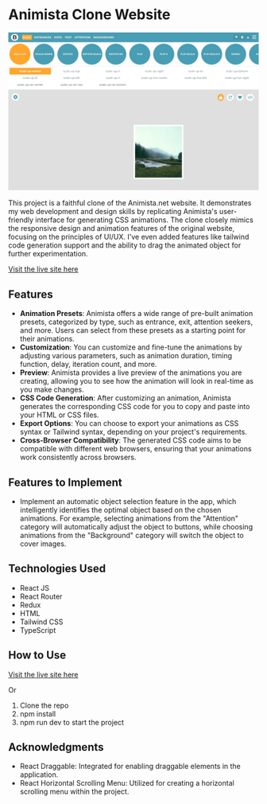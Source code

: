 # Animista Clone Website

![Project Image](https://raw.githubusercontent.com/vergarapog/animista-clone-ts/main/public/git-pic/animista-clone-sc.jpg)

This project is a faithful clone of the Animista.net website. It demonstrates my web development and design skills by replicating Animista's user-friendly interface for generating CSS animations. The clone closely mimics the responsive design and animation features of the original website, focusing on the principles of UI/UX. I've even added  features like tailwind code generation support and the ability to drag the animated object for further experimentation.

[Visit the live site here](https://animista-clone.vercel.app/)

## Features

- **Animation Presets**: Animista offers a wide range of pre-built animation presets, categorized by type, such as entrance, exit, attention seekers, and more. Users can select from these presets as a starting point for their animations.
- **Customization**: You can customize and fine-tune the animations by adjusting various parameters, such as animation duration, timing function, delay, iteration count, and more.
- **Preview**: Animista provides a live preview of the animations you are creating, allowing you to see how the animation will look in real-time as you make changes.
- **CSS Code Generation**: After customizing an animation, Animista generates the corresponding CSS code for you to copy and paste into your HTML or CSS files.
- **Export Options**: You can choose to export your animations as CSS syntax or Tailwind syntax, depending on your project's requirements.
- **Cross-Browser Compatibility**: The generated CSS code aims to be compatible with different web browsers, ensuring that your animations work consistently across browsers.

## Features to Implement
- Implement an automatic object selection feature in the app, which intelligently identifies the optimal object based on the chosen animations. For example, selecting animations from the "Attention" category will automatically adjust the object to buttons, while choosing animations from the "Background" category will switch the object to cover images.

## Technologies Used

- React JS
- React Router
- Redux
- HTML
- Tailwind CSS
- TypeScript

## How to Use

[Visit the live site here](https://animista-clone.vercel.app/)

Or

1. Clone the repo
2. npm install
3. npm run dev to start the project

## Acknowledgments

- React Draggable: Integrated for enabling draggable elements in the application.
- React Horizontal Scrolling Menu: Utilized for creating a horizontal scrolling menu within the project.
